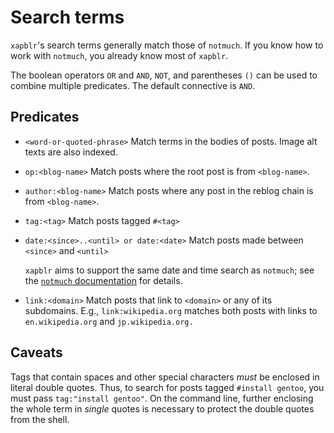 Search terms
============

`xapblr`'s search terms generally match those of `notmuch`. If you know how
to work with `notmuch`, you already know most of `xapblr`.

The boolean operators `OR` and `AND`, `NOT`, and parentheses `()` can be used to combine multiple predicates.
The default connective is `AND`.

## Predicates

* `<word-or-quoted-phrase>`
    Match terms in the bodies of posts.
    Image alt texts are also indexed.
* `op:<blog-name>`
    Match posts where the root post is from `<blog-name>`.
* `author:<blog-name>`
    Match posts where any post in the reblog chain is from `<blog-name>`.
* `tag:<tag>`
    Match posts tagged `#<tag>`
* `date:<since>..<until> or date:<date>`
    Match posts made between `<since>` and `<until>`

    `xapblr` aims to support the same date and time search as `notmuch`; see the [`notmuch` documentation](https://notmuchmail.org/doc/latest/man7/notmuch-search-terms.html#date-and-time-search) for details.
* `link:<domain>`
    Match posts that link to `<domain>` or any of its subdomains. E.g.,
    `link:wikipedia.org` matches both posts with links to `en.wikipedia.org`
    and `jp.wikipedia.org.`

## Caveats

Tags that contain spaces and other special characters *must* be enclosed in
literal double quotes. Thus, to search for posts tagged `#install gentoo`, you
must pass `tag:"install gentoo"`. On the command line, further enclosing the
whole term in *single* quotes is necessary to protect the double quotes from
the shell.
